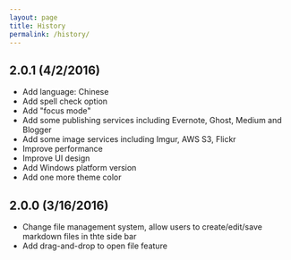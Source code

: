 ```yaml
---
layout: page
title: History
permalink: /history/
---
```


## 2.0.1 (4/2/2016)

- Add language: Chinese
- Add spell check option
- Add "focus mode"
- Add some publishing services including Evernote, Ghost, Medium and Blogger
- Add some image services including Imgur, AWS S3, Flickr
- Improve performance
- Improve UI design
- Add Windows platform version
- Add one more theme color

## 2.0.0 (3/16/2016)

- Change file management system, allow users to create/edit/save markdown files in thte side bar
- Add drag-and-drop to open file feature